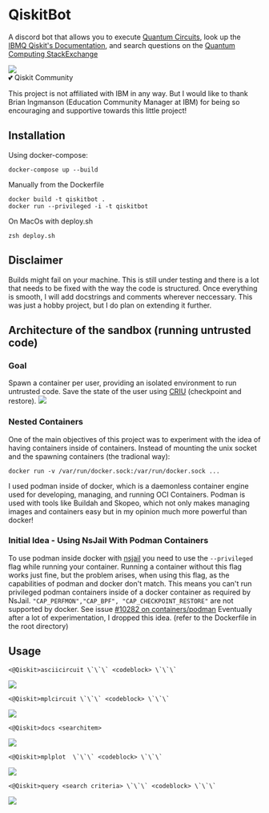 # QiskitBot

A discord bot that allows you to execute [Quantum Circuits](https://qiskit.org/documentation/stubs/qiskit.circuit.QuantumCircuit.html), look up the [IBMQ Qiskit's Documentation](https://qiskit.org/documentation/), and search questions on the [Quantum Computing StackExchange](https://quantumcomputing.stackexchange.com/) 

![](assets/qiskit-community.png)\
:two_hearts: Qiskit Community 

This project is not affiliated with IBM in any way. But I would like to thank Brian Ingmanson (Education Community Manager at IBM) for being so encouraging and supportive towards this little project!

## Installation

Using docker-compose:

```
docker-compose up --build 
```
Manually from the Dockerfile
```
docker build -t qiskitbot . 
docker run --privileged -i -t qiskitbot 
```
On MacOs with deploy.sh
```
zsh deploy.sh
```
## Disclaimer

Builds might fail on your machine. This is still under testing and there is a lot that needs to be fixed with the way the code is structured. Once everything is smooth, I will add docstrings and comments wherever neccessary. This was just a hobby project, but I do plan on extending it further. 

## Architecture of the sandbox (running untrusted code)
### Goal
Spawn a container per user, providing an isolated environment to run untrusted code. Save the state of the user using [CRIU](https://criu.org/Main_Page) (checkpoint and restore).
![](assets/docker-podman.png)

### Nested Containers
One of the main objectives of this project was to experiment with the idea of having containers inside of containers. Instead of mounting the unix socket and the spawning containers (the tradional way):
```
docker run -v /var/run/docker.sock:/var/run/docker.sock ...
```
I used podman inside of docker, which is a daemonless container engine used for developing, managing, and running OCI Containers. Podman is used with tools like Buildah and Skopeo, which not only makes managing images and containers easy but in my opinion much more powerful than docker!

### Initial Idea - Using NsJail With Podman Containers
To use podman inside docker with [nsjail](nsjail.dev) you need to use the `--privileged` flag while running your container. Running a container without this flag works just fine, but the problem arises, when using this flag, as the capabilities of podman and docker don't match. This means you can't run privileged podman containers inside of a docker container as required by NsJail. 
`"CAP_PERFMON","CAP_BPF", "CAP_CHECKPOINT_RESTORE"` are not supported by docker. 
See issue [#10282 on containers/podman](https://github.com/containers/podman/issues/10282)
Eventually after a lot of experimentation, I dropped this idea. (refer to the Dockerfile in the root directory)

## Usage
```
<@Qiskit>asciicircuit \`\`\` <codeblock> \`\`\`
```
![](assets/asciicircuit.png)
```
<@Qiskit>mplcircuit \`\`\` <codeblock> \`\`\`
```
![](assets/circuit.png)
```
<@Qiskit>docs <searchitem> 
```
![](assets/docs.png)
```
<@Qiskit>mplplot  \`\`\` <codeblock> \`\`\`
```
![](assets/plot.png)
```
<@Qiskit>query <search criteria> \`\`\` <codeblock> \`\`\`
```
![](assets/stackexchange.png)
